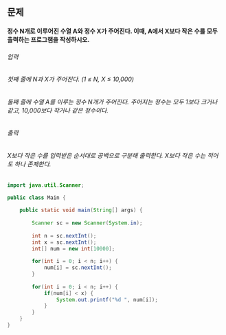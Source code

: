## 문제
#### 정수 N개로 이루어진 수열 A와 정수 X가 주어진다. 이때, A에서 X보다 작은 수를 모두 출력하는 프로그램을 작성하시오.

###### 입력
###### 첫째 줄에 N과 X가 주어진다. (1 ≤ N, X ≤ 10,000)

###### 둘째 줄에 수열 A를 이루는 정수 N개가 주어진다. 주어지는 정수는 모두 1보다 크거나 같고, 10,000보다 작거나 같은 정수이다.

###### 출력
###### X보다 작은 수를 입력받은 순서대로 공백으로 구분해 출력한다. X보다 작은 수는 적어도 하나 존재한다.

```java
import java.util.Scanner;

public class Main {
	
	public static void main(String[] args) {
		
		Scanner sc = new Scanner(System.in);
				
		int n = sc.nextInt();
		int x = sc.nextInt();
		int[] num = new int[10000];
		
		for(int i = 0; i < n; i++) {
			num[i] = sc.nextInt();
		}
		
		for(int i = 0; i < n; i++) {
			if(num[i] < x) {
				System.out.printf("%d ", num[i]);
			}
		}
	}
}
```

